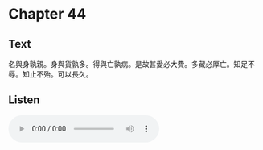 # Chapter 44

## Text

名與身孰親。身與貨孰多。得與亡孰病。是故甚愛必大費。多藏必厚亡。知足不辱。知止不殆。可以長久。

## Listen

<audio controls>
  <source src="./generated_audio/daodejing_44.wav" type="audio/wav">
  Your browser does not support the audio element.
</audio>
